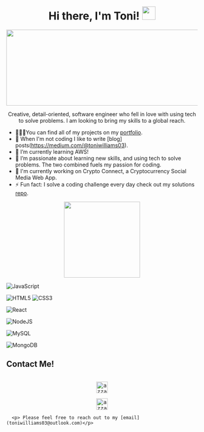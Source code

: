 <h1 align="center">Hi there, I'm Toni! <img src="https://media.giphy.com/media/hvRJCLFzcasrR4ia7z/giphy.gif" width="35"></h1>

<div align="center">
  <img src="https://user-images.githubusercontent.com/100317017/168835260-575887d4-f1c1-483d-a76c-ae6c16360fd4.png" width="800" height="200"/>
  
<p> Creative, detail-oriented, software engineer who fell in love with using tech to solve problems. I am looking to bring my skills to a global reach. </p>  
  </div>
  
 - 👩🏾‍💻You can find all of my projects on my [portfolio](https://toniwilliams.netlify.app/).
- 🗽  When I'm not coding I like to write [blog] posts(https://medium.com/@toniwilliams03). 
 - 🤔 I’m currently learning AWS!
 - 🌱 I’m passionate about learning new skills, and using tech to solve problems. The two combined fuels my passion for coding.
 - 💬 I'm currently working on Crypto Connect, a Cryptocurrency Social Media Web App.
 - ⚡ Fun fact: I solve a coding challenge every day check out my solutions [repo](https://github.com/toniwilliams1/CodewarsSolutions).
 
<div align="center">
 <img src = "https://media2.giphy.com/media/QssGEmpkyEOhBCb7e1/giphy.gif?cid=ecf05e47a0n3gi1bfqntqmob8g9aid1oyj2wr3ds3mg700bl&rid=giphy.gif" height= "200px" width = "200"px>
  </div>
  
![JavaScript](https://img.shields.io/badge/javascript-%23323330.svg?style=for-the-badge&logo=javascript&logoColor=%23F7DF1E)

![HTML5](https://img.shields.io/badge/html5-%23E34F26.svg?style=for-the-badge&logo=html5&logoColor=white)
![CSS3](https://img.shields.io/badge/css3-%231572B6.svg?style=for-the-badge&logo=css3&logoColor=white)

![React](https://img.shields.io/badge/react-%2320232a.svg?style=for-the-badge&logo=react&logoColor=%2361DAFB)

![NodeJS](https://img.shields.io/badge/node.js-6DA55F?style=for-the-badge&logo=node.js&logoColor=white)

![MySQL](https://img.shields.io/badge/mysql-%2300f.svg?style=for-the-badge&logo=mysql&logoColor=white)

![MongoDB](https://img.shields.io/badge/MongoDB-%234ea94b.svg?style=for-the-badge&logo=mongodb&logoColor=white)











## Contact Me!
<div>
  <samp>
    <p align="center">
      <br/>
      <a href="https://www.linkedin.com/in/toniwilliams03/" target="blank"><img align="center"
         src="https://img.shields.io/badge/linkedin-%231DA1F2.svg?style=for-the-badge&logo=linkedin&logoColor=white"
         alt="azzar" height="30"/></a>
 <p align="center">
     <a href="https://twitter.com/tonistechtalk" target="blank"><img align="center"
         src="https://img.shields.io/badge/twitter-1DA1F2.svg?style=for-the-badge&logo=twitter&logoColor=white"
         alt="azzar" height="30"/></a>
  
      <p> Please feel free to reach out to my [email](toniwilliams03@outlook.com)</p>

</div>
  

  
